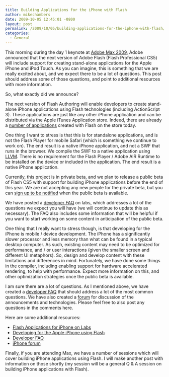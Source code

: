 ```yaml
---
title: Building Applications for the iPhone with Flash
author: mikechambers
date: 2009-10-05 12:45:01 -0800
layout: post
permalink: /2009/10/05/building-applications-for-the-iphone-with-flash/
categories:
  - General
---
```



This morning during the day 1 keynote at [Adobe Max 2009][1], Adobe announced that the next version of Adobe Flash (Flash Professional CS5) will include support for creating stand-alone applications for the Apple iPhone and iPod Touch. As you can imagine, this is something that we are really excited about, and we expect there to be a lot of questions. This post should address some of those questions, and point to additional resources with more information.

So, what exactly did we announce?  
<!--more-->

  
The next version of Flash Authoring will enable developers to create stand-alone iPhone applications using Flash technologies (including ActionScript 3). These applications are just like any other iPhone application and can be distributed via the Apple iTunes Application store. Indeed, there are already a [number of applications][2] created with Flash on the store today.

One thing I want to stress is that this is for standalone applications, and is not the Flash Player for mobile Safari (which is something we continue to work on). The end result is a native iPhone application, and not a SWF that runs in the browser. We compile the SWF to a native application using [LLVM][3]. There is no requirement for the Flash Player / Adobe AIR Runtime to be installed on the device or included in the application. The end result is a native iPhone application.

Currently, this project is in private beta, and we plan to release a public beta of Flash CS5 with support for building iPhone applications before the end of this year. We are not accepting any new people for the private beta, but you can [sign up to be notified][4] when the public beta is available.

We have posted a [developer FAQ][5] on labs, which addresses a lot of the questions we expect you will have (we will continue to update this as necessary). The FAQ also includes some information that will be helpful if you want to start working on some content in anticipation of the public beta.

One thing that I really want to stress though, is that developing for the iPhone is mobile / device development. The iPhone has a significantly slower processor and less memory than what can be found in a typical desktop computer. As such, existing content may need to be optimized for performance, and / or user interactions (given the smaller screen and different UI metaphors). So, design and develop content with these limitations and differences in mind. Fortunately, we have done some things in the compiler, including enabling support for hardware accelerated rendering, to help with performance. Expect more information on this, and other optimization strategies once the public beta is available.

I am sure there are a lot of questions. As I mentioned above, we have created a [developer FAQ][5] that should address a lot of the most common questions. We have also created a [forum][6] for discussion of the announcements and technologies. Please feel free to also post any questions in the comments here.

Here are some additional resources:

*   [Flash Applications for iPhone on Labs][7]
*   [Developing for the Apple iPhone using Flash][3]
*   [Developer FAQ][5]
*   [iPhone forum][6]

Finally, if you are attending Max, we have a number of sessions which will cover building iPhone applications using Flash. I will make another post with information on those shortly (my session will be a general Q & A session on building iPhone applications with Flash).

 [1]: http://max.adobe.com/
 [2]: http://labs.adobe.com/wiki/index.php/Applications_for_iPhone:Developer_FAQ#Are_there_currently_any_applications_on_the_iTunes_App_Store_created_with_Flash.3F
 [3]: http://www.adobe.com/devnet/logged_in/abansod_iphone.html
 [4]: http://www.adobe.com/go/flashprobetanotify
 [5]: http://labs.adobe.com/wiki/index.php/Applications_for_iPhone:Developer_FAQ
 [6]: http://forums.adobe.com/community/labs/flashcs5/appsfor_iphone
 [7]: http://labs.adobe.com/technologies/flashcs5/appsfor_iphone/